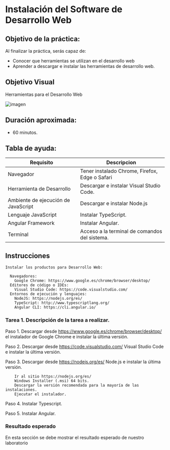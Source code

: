 # Instalación del Software de Desarrollo Web

## Objetivo de la práctica:
Al finalizar la práctica, serás capaz de:

- Conocer que herramientas se utilizan en el desarrollo web
- Aprender a descargar e instalar las herramientas de desarrollo web.

## Objetivo Visual 
Herramientas para el Desarrollo Web 

![imagen](Herramientas.png)

## Duración aproximada:
- 60 minutos.

## Tabla de ayuda:
| Requisito | Descripcion|
| --- | --- |
| Navegador | Tener instalado Chrome, Firefox, Edge o Safari |
| Herramienta de Desarrollo | Descargar e instalar Visual Studio Code. |
| Ambiente de ejecución de JavaScript | Descargar e instalar Node.js |
| Lenguaje JavaScript | Instalar TypeScript. |
| Angular Framework | Instalar Angular. |
| Terminal | Acceso a la terminal de comandos del sistema. |


## Instrucciones 
    Instalar los productos para Desarrollo Web:
    
      Navegadores:
        Google Chrome: https://www.google.es/chrome/browser/desktop/
      Editores de código o IDEs:
        Visual Studio Code: https://code.visualstudio.com/
      Entornos de ejecución y lenguajes:
        NodeJS: https://nodejs.org/es/ 
        TypeScript: http://www.typescriptlang.org/
        Angular CLI: https://cli.angular.io/


### Tarea 1. Descripción de la tarea a realizar.
Paso 1. Descargar desde https://www.google.es/chrome/browser/desktop/ el instalador de Google Chrome
        e instalar la última versión.

Paso 2. Descargar desde https://code.visualstudio.com/ Visual Studio Code e instalar la última versión.

Paso 3. Descargar desde https://nodejs.org/es/ Node.js e instalar la última versión.

        Ir al sitio https://nodejs.org/es/
        Windows Installer (.msi) 64 bits. 
        Descargar la versión recomendada para la mayoría de las instalaciones.
        Ejecutar el instalador.


Paso 4. Instalar Typescript.



Paso 5. Instalar Angular.


### Resultado esperado
En esta sección se debe mostrar el resultado esperado de nuestro laboratorio

